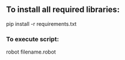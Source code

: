 <h2>To install all required libraries:</h2>
pip install -r requirements.txt

<h3>To execute script:</h3> 
robot filename.robot